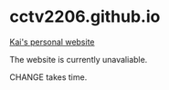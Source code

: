 # cctv2206.github.io
[Kai's personal website](https://cctv2206.github.io)

The website is currently unavaliable.

CHANGE takes time.

